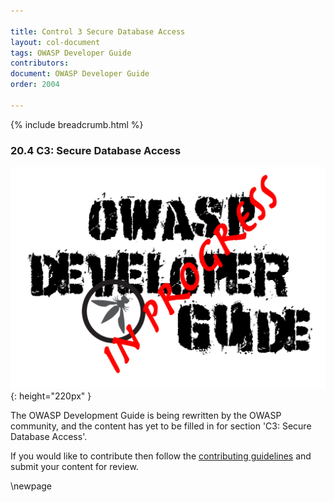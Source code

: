 ```yaml
---

title: Control 3 Secure Database Access
layout: col-document
tags: OWASP Developer Guide
contributors:
document: OWASP Developer Guide
order: 2004

---
```


{% include breadcrumb.html %}

### 20.4 C3: Secure Database Access

![Developer Guide](../assets/images/dg_wip.png "OWASP Developer Guide"){: height="220px" }

The OWASP Development Guide is being rewritten by the OWASP community,
and the content has yet to be filled in for section 'C3: Secure Database Access'.

If you would like to contribute then follow the [contributing guidelines][contribute]
and submit your content for review.

[contribute]: https://github.com/OWASP/www-project-developer-guide/blob/main/contributing.md

\newpage
